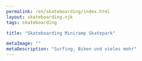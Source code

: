 ```yaml
---
permalink: /en/skateboarding/index.html
layout: skateboarding.njk
tags: skateboarding

title: "Skateboarding Miniramp Skatepark"

metaImage: ""
metaDescription: "Surfing, Biken und vieles mehr"
---
```

